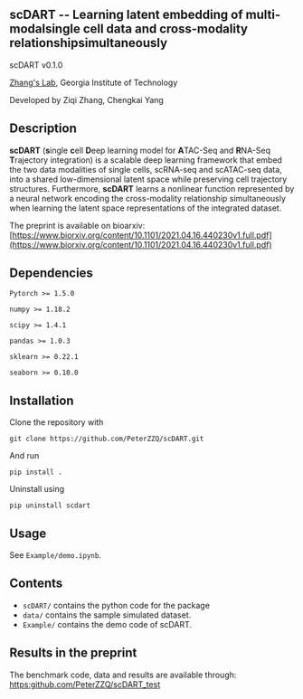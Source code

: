 ## scDART -- Learning latent embedding of multi-modalsingle cell data and cross-modality relationshipsimultaneously

scDART v0.1.0

[Zhang's Lab](https://xiuweizhang.wordpress.com), Georgia Institute of Technology

Developed by Ziqi Zhang, Chengkai Yang

## Description

**scDART** (**s**ingle **c**ell **D**eep learning model for **A**TAC-Seq and **R**NA-Seq **T**rajectory integration) is a scalable deep learning framework that embed the two data modalities of single cells, scRNA-seq and scATAC-seq data, into a shared low-dimensional latent space while preserving cell trajectory structures. Furthermore, **scDART** learns a nonlinear function represented by a neural network encoding the cross-modality relationship simultaneously when learning the latent space representations of the integrated dataset. 

The preprint is available on bioarxiv: [https://www.biorxiv.org/content/10.1101/2021.04.16.440230v1.full.pdf](https://www.biorxiv.org/content/10.1101/2021.04.16.440230v1.full.pdf)


## Dependencies

```
Pytorch >= 1.5.0

numpy >= 1.18.2

scipy >= 1.4.1

pandas >= 1.0.3

sklearn >= 0.22.1

seaborn >= 0.10.0
```

## Installation

Clone the repository with

```
git clone https://github.com/PeterZZQ/scDART.git
```

And run 

```
pip install .
```

Uninstall using

```
pip uninstall scdart
```

## Usage

See `Example/demo.ipynb`.

<!-- ## Benchmark

See [https://github.com/PeterZZQ/scDART_bmk](https://github.com/PeterZZQ/scDART_bmk) for the benchmark result.

 -->


## Contents

* `scDART/` contains the python code for the package
* `data/` contains the sample simulated dataset. 
* `Example/` contains the demo code of scDART.

## Results in the preprint
The benchmark code, data and results are available through: [https:github.com/PeterZZQ/scDART_test](https:github.com/PeterZZQ/scDART_tes) 